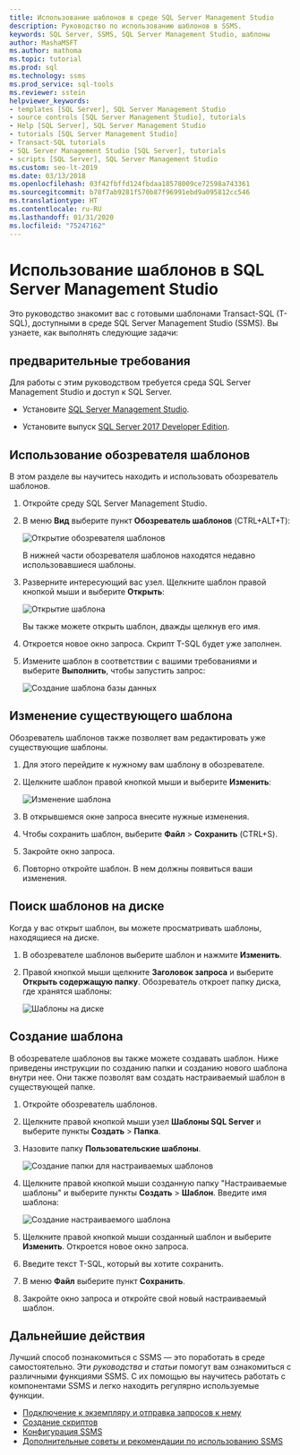 ```yaml
---
title: Использование шаблонов в среде SQL Server Management Studio
description: Руководство по использованию шаблонов в SSMS.
keywords: SQL Server, SSMS, SQL Server Management Studio, шаблоны
author: MashaMSFT
ms.author: mathoma
ms.topic: tutorial
ms.prod: sql
ms.technology: ssms
ms.prod_service: sql-tools
ms.reviewer: sstein
helpviewer_keywords:
- templates [SQL Server], SQL Server Management Studio
- source controls [SQL Server Management Studio], tutorials
- Help [SQL Server], SQL Server Management Studio
- tutorials [SQL Server Management Studio]
- Transact-SQL tutorials
- SQL Server Management Studio [SQL Server], tutorials
- scripts [SQL Server], SQL Server Management Studio
ms.custom: seo-lt-2019
ms.date: 03/13/2018
ms.openlocfilehash: 03f42fbffd124fbdaa18578009ce72598a743361
ms.sourcegitcommit: b78f7ab9281f570b87f96991ebd9a095812cc546
ms.translationtype: HT
ms.contentlocale: ru-RU
ms.lasthandoff: 01/31/2020
ms.locfileid: "75247162"
---
```

# <a name="use-templates-in-sql-server-management-studio"></a>Использование шаблонов в SQL Server Management Studio

Это руководство знакомит вас с готовыми шаблонами Transact-SQL (T-SQL), доступными в среде SQL Server Management Studio (SSMS). Вы узнаете, как выполнять следующие задачи:

## <a name="prerequisites"></a>предварительные требования

Для работы с этим руководством требуется среда SQL Server Management Studio и доступ к SQL Server.

* Установите [SQL Server Management Studio](https://docs.microsoft.com/sql/ssms/download-sql-server-management-studio-ssms).

* Установите выпуск [SQL Server 2017 Developer Edition](https://www.microsoft.com/sql-server/sql-server-downloads).

## <a name="use-template-browser"></a>Использование обозревателя шаблонов

В этом разделе вы научитесь находить и использовать обозреватель шаблонов.

1. Откройте среду SQL Server Management Studio.

2. В меню **Вид** выберите пункт **Обозреватель шаблонов** (CTRL+ALT+T):

    ![Открытие обозревателя шаблонов](media/templates-ssms/templatebrowser.png)

    В нижней части обозревателя шаблонов находятся недавно использовавшиеся шаблоны.

3. Разверните интересующий вас узел. Щелкните шаблон правой кнопкой мыши и выберите **Открыть**:

    ![Открытие шаблона](media/templates-ssms/opentemplate.png)

    Вы также можете открыть шаблон, дважды щелкнув его имя.

4. Откроется новое окно запроса. Скрипт T-SQL будет уже заполнен.

5. Измените шаблон в соответствии с вашими требованиями и выберите **Выполнить**, чтобы запустить запрос:

    ![Создание шаблона базы данных](media/templates-ssms/createdbtemplate.png)

## <a name="edit-an-existing-template"></a>Изменение существующего шаблона

Обозреватель шаблонов также позволяет вам редактировать уже существующие шаблоны.  

1. Для этого перейдите к нужному вам шаблону в обозревателе.

2. Щелкните шаблон правой кнопкой мыши и выберите **Изменить**:

    ![Изменение шаблона](media/templates-ssms/edittemplate.png)

3. В открывшемся окне запроса внесите нужные изменения.

4. Чтобы сохранить шаблон, выберите **Файл** > **Сохранить** (CTRL+S).

5. Закройте окно запроса.

6. Повторно откройте шаблон. В нем должны появиться ваши изменения.

## <a name="locate-templates-on-disk"></a>Поиск шаблонов на диске

Когда у вас открыт шаблон, вы можете просматривать шаблоны, находящиеся на диске.

1. В обозревателе шаблонов выберите шаблон и нажмите **Изменить**.

2. Правой кнопкой мыши щелкните **Заголовок запроса** и выберите **Открыть содержащую папку**. Обозреватель откроет папку диска, где хранятся шаблоны: 

   ![Шаблоны на диске](media/templates-ssms/templatesondisk.png)
  
## <a name="create-a-new-template"></a>Создание шаблона

В обозревателе шаблонов вы также можете создавать шаблон. Ниже приведены инструкции по созданию папки и созданию нового шаблона внутри нее. Они также позволят вам создать настраиваемый шаблон в существующей папке. 

1. Откройте обозреватель шаблонов.

2. Щелкните правой кнопкой мыши узел **Шаблоны SQL Server** и выберите пункты **Создать** > **Папка**.

3. Назовите папку **Пользовательские шаблоны**.

    ![Создание папки для настраиваемых шаблонов](media/templates-ssms/creatingcustomtemplate.png)

4. Щелкните правой кнопкой мыши созданную папку "Настраиваемые шаблоны" и выберите пункты **Создать** > **Шаблон**. Введите имя шаблона:

    ![Создание настраиваемого шаблона](media/templates-ssms/createnewtemplate.png)

5. Щелкните правой кнопкой мыши созданный шаблон и выберите **Изменить**. Откроется новое окно запроса.

6. Введите текст T-SQL, который вы хотите сохранить.

7. В меню **Файл** выберите пункт **Сохранить**.

8. Закройте окно запроса и откройте свой новый настраиваемый шаблон.

## <a name="next-steps"></a>Дальнейшие действия

Лучший способ познакомиться с SSMS — это поработать в среде самостоятельно. Эти *руководства* и *статьи* помогут вам ознакомиться с различными функциями SSMS.  С их помощью вы научитесь работать с компонентами SSMS и легко находить регулярно используемые функции.

* [Подключение к экземпляру и отправка запросов к нему](../tutorials/connect-query-sql-server.md)
* [Создание скриптов](../tutorials/scripting-ssms.md)
* [Конфигурация SSMS](../tutorials/ssms-configuration.md)
* [Дополнительные советы и рекомендации по использованию SSMS](../tutorials/ssms-tricks.md)